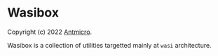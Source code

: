 # Wasibox

Copyright (c) 2022 [Antmicro](https://www.antmicro.com).

Wasibox is a collection of utilities targetted mainly at `wasi` architecture.
